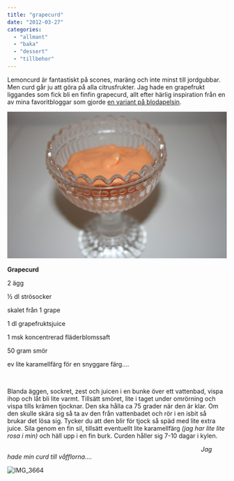 ```yaml
---
title: "grapecurd"
date: "2012-03-27"
categories: 
  - "allmant"
  - "baka"
  - "dessert"
  - "tillbehor"
---
```


Lemoncurd är fantastiskt på scones, maräng och inte minst till jordgubbar. Men curd går ju att göra på alla citrusfrukter. Jag hade en grapefrukt liggandes som fick bli en finfin grapecurd, allt efter härlig inspiration från en av mina favoritbloggar som gjorde [en variant på blodapelsin](http://www.jasonandshawnda.com/foodiebride/archives/10388 "blood orange curd").

![](/static/img/IMG_3673-1024x682.jpg "IMG_3673")

**Grapecurd**

2 ägg

½ dl strösocker

skalet från 1 grape

1 dl grapefruktsjuice

1 msk koncentrerad fläderblomssaft

50 gram smör

ev lite karamellfärg för en snyggare färg....

 

Blanda äggen, sockret, zest och juicen i en bunke över ett vattenbad, vispa ihop och låt bli lite varmt. Tillsätt smöret, lite i taget under omrörning och vispa tills krämen tjocknar. Den ska hålla ca 75 grader när den är klar. Om den skulle skära sig så ta av den från vattenbadet och rör i en isbit så brukar det lösa sig. Tycker du att den blir för tjock så späd med lite extra juice. Sila genom en fin sil, tillsätt eventuellt lite karamellfärg _(jag har lite lite rosa i min)_ och häll upp i en fin burk. Curden håller sig 7-10 dagar i kylen.

                                                                                                                 _Jag hade min curd till våfflorna...._

![](/static/img/IMG_3664-150x150.jpg "IMG_3664")
